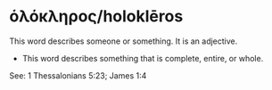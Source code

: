 # ὁλόκληρος/holoklēros
This word describes someone or something. It is an adjective.
* This word describes something that is complete, entire, or whole.

See: 1 Thessalonians 5:23; James 1:4
